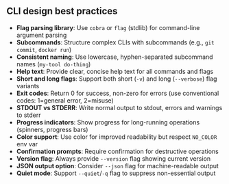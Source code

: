 ## CLI design best practices

- **Flag parsing library**: Use `cobra` or `flag` (stdlib) for command-line argument parsing
- **Subcommands**: Structure complex CLIs with subcommands (e.g., `git commit`, `docker run`)
- **Consistent naming**: Use lowercase, hyphen-separated subcommand names (`my-tool do-thing`)
- **Help text**: Provide clear, concise help text for all commands and flags
- **Short and long flags**: Support both short (`-v`) and long (`--verbose`) flag variants
- **Exit codes**: Return 0 for success, non-zero for errors (use conventional codes: 1=general error, 2=misuse)
- **STDOUT vs STDERR**: Write normal output to stdout, errors and warnings to stderr
- **Progress indicators**: Show progress for long-running operations (spinners, progress bars)
- **Color support**: Use color for improved readability but respect `NO_COLOR` env var
- **Confirmation prompts**: Require confirmation for destructive operations
- **Version flag**: Always provide `--version` flag showing current version
- **JSON output option**: Consider `--json` flag for machine-readable output
- **Quiet mode**: Support `--quiet`/`-q` flag to suppress non-essential output
